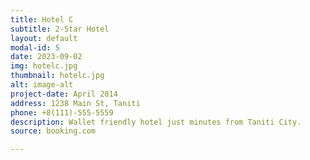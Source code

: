 ```yaml
---
title: Hotel C
subtitle: 2-Star Hotel
layout: default
modal-id: 5
date: 2023-09-02
img: hotelc.jpg
thumbnail: hotelc.jpg
alt: image-alt
project-date: April 2014
address: 1238 Main St, Taniti
phone: +8(111)-555-5559
description: Wallet friendly hotel just minutes from Taniti City.
source: booking.com

---
```

